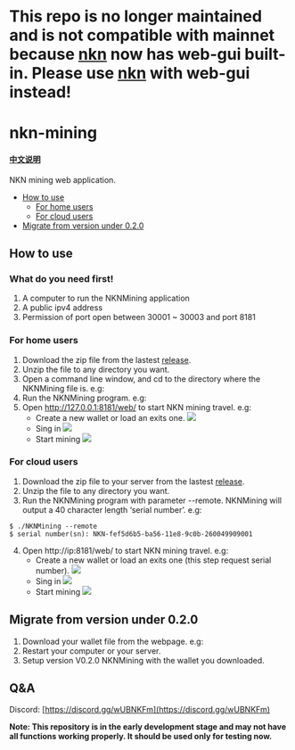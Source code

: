 # **This repo is no longer maintained and is not compatible with mainnet because [nkn](https://github.com/nknorg/nkn) now has web-gui built-in. Please use [nkn](https://github.com/nknorg/nkn) with web-gui instead!**

# nkn-mining

#### [中文说明](https://github.com/nknorg/nkn-mining/blob/master/README_ZH.md)

NKN mining web application. 

+ [How to use](#How-to-use)
    - [For home users](#For-home-users)
    - [For cloud users](#For-cloud-users)
+ [Migrate from version under 0.2.0](#migrate-from-version-under-020)


## How to use 

### What do you need first!

1. A computer to run the NKNMining application
2. A public ipv4 address
3. Permission of port open between 30001 ~ 30003 and port 8181


### For home users 
1. Download the zip file from the lastest [release](https://github.com/nknorg/nkn-mining/releases).
2. Unzip the file to any directory you want.
3. Open a command line window, and cd to the directory where the  NKNMining file is. e.g:
4. Run the NKNMining program. e.g:
5. Open http://127.0.0.1:8181/web/  to start NKN mining travel. e.g:
    - Create a new wallet or load an exits one.
    ![](.gitbook/en/local_create.png)
    - Sing in
    ![](.gitbook/en/show_wallet.png)
    - Start mining
    ![](.gitbook/en/mining.png)

### For cloud users 
1. Download the zip file to your server from the lastest [release](https://github.com/nknorg/nkn-mining/releases).
2. Unzip the file to any directory you want.
3. Run the NKNMining program with parameter --remote. NKNMining will output a 40 character length ‘serial number’. e.g:
```text
$ ./NKNMining --remote
$ serial number(sn): NKN-fef5d6b5-ba56-11e8-9c0b-260049909001
```

4. Open http://ip:8181/web/ to start NKN mining travel. e.g:
    - Create a new wallet or load an exits one (this step request serial number).
    ![](.gitbook/en/remote_create.png)
    - Sing in
    ![](.gitbook/en/show_wallet.png)
    - Start mining
    ![](.gitbook/en/mining.png)


## Migrate from version under 0.2.0
1. Download your wallet file from the webpage. e.g:
2. Restart your computer or your server.
3. Setup version V0.2.0 NKNMining with the wallet you downloaded.

## Q&A 

Discord: [https://discord.gg/wUBNKFm](https://discord.gg/wUBNKFm)

 **Note: This repository is in the early development stage and may not have all functions working properly. It should be used only for testing now.**
